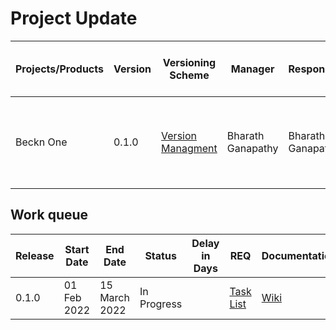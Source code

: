 # Project Update

|Projects/Products|Version|Versioning Scheme|Manager|Responsible|Accountable|Consulted|Informed|Last update|Last updated date|Next upcoming release date
|-----------------|-------|-----------------|-------|-----------|-----------|---------|--------|-----------|-----------------|--------------------------
|Beckn One|0.1.0|[Version Managment](https://docs.google.com/document/d/1HjXV4W2STirMUa2_L8bGWB0ORn9SeYRvJSyUPbntbXY/edit#heading=h.b06d3jp4draa)|Bharath Ganapathy|Bharath Ganapathy|Bharath Ganapathy|Open Community|General Public|Defined project scope and requirements. Application design in progress|14 Feb 2022|15 Mar 2022

## Work queue
|Release|Start Date|End Date|Status|Delay in Days|REQ|Documentation|Code|Logs
|-------|----------|--------|------|-------------|---|-------------|----|----
|0.1.0|01 Feb 2022|15 March 2022|In Progress| |[Task List](https://github.com/beckn/beckn-one/issues?q=is%3Aopen+is%3Aissue+label%3Aenhancement+milestone%3A%22Release+v1.0.0%22)|[Wiki](https://github.com/beckn/beckn-one/wiki)|[Codebase](https://github.com/beckn/beckn-one)|[Logs](https://github.com/beckn/beckn-one/commits/master)






